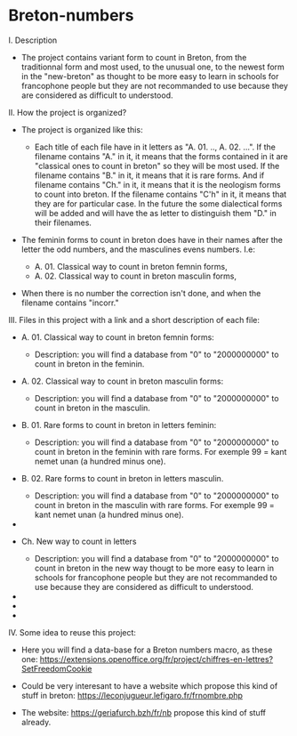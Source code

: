 # Breton-numbers
I. Description 
- The project contains variant form to count in Breton, from the traditionnal form and most used, to the unusual one,
  to the newest form in the "new-breton" as thought to be more easy to learn in schools for francophone people but they are not recommanded to use because they are considered as difficult to understood.

II. How the project is organized?
- The project is organized like this:
  - Each title of each file have in it letters as "A. 01. .., A. 02. ...". 
    If the filename contains "A." in it, it means that the forms contained in it are "classical ones to count in breton" so they will be most used.
     If the filename contains "B." in it, it means that it is rare forms.
     And if filename contains "Ch." in it, it means that it is the neologism forms to count into breton.
     If the filename contains "C'h" in it, it means that they are for particular case.
     In the future the some dialectical forms will be added and will have the as letter to distinguish them "D." in their filenames.
 

- The feminin forms to count in breton does have in their names after the letter the odd numbers, and the masculines evens numbers.
  I.e: 
    - A. 01. Classical way to count in breton femnin forms,
    - A. 02. Classical way to count in breton masculin forms,
    
- When there is no number the correction isn't done, and when the filename contains "incorr."

III. Files in this project with a link and a short description of each file:

- A. 01. Classical way to count in breton femnin forms: 
  - Description: you will find a database from "0" to "2000000000" to count in breton in the feminin.
- A. 02. Classical way to count in breton masculin forms:
  - Description: you will find a database from "0" to "2000000000" to count in breton in the masculin.
- B. 01. Rare forms to count in breton in letters feminin:
  - Description: you will find a database from "0" to "2000000000" to count in breton in the feminin with rare forms. For exemple 99 = kant nemet unan (a hundred minus one).
- B. 02. Rare forms to count in breton in letters masculin.
    - Description: you will find a database from "0" to "2000000000" to count in breton in the masculin with rare forms. For exemple 99 = kant nemet unan (a hundred minus one).

- 
- Ch. New way to count in letters
    - Description: you will find a database from "0" to "2000000000" to count in breton in the new way thougt to be more easy to learn in schools for francophone people but they are not recommanded to use because they are considered as difficult to understood.
- 
- 
- 


IV. Some idea to reuse this project:

- Here you will find a data-base for a Breton numbers macro, as these one: https://extensions.openoffice.org/fr/project/chiffres-en-lettres?SetFreedomCookie

- Could be very interesant to have a website which propose this kind of stuff in breton: https://leconjugueur.lefigaro.fr/frnombre.php

- The website: https://geriafurch.bzh/fr/nb propose this kind of stuff already.
